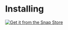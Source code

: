 # Installing

[![Get it from the Snap Store](https://snapcraft.io/static/images/badges/en/snap-store-black.svg)](https://snapcraft.io/git-delta-snap)

